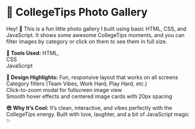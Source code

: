 # 📸 CollegeTips Photo Gallery
Hey! 👋
This is a fun little photo gallery I built using basic HTML, CSS, and JavaScript. It shows some awesome CollegeTips moments, and you can filter images by category or click on them to see them in full size.

**🔧 Tools Used:**
HTML,  
CSS  
JavaScript  

**🎨 Design Highlights:**
Fun, responsive layout that works on all screens  
Category filters (Team Vibes, Work Hard, Play Hard, etc.)  
Click-to-zoom modal for fullscreen image view  
Smooth hover effects and centered image cards with 20px spacing

**😎 Why It’s Cool:**
It’s clean, interactive, and vibes perfectly with the CollegeTips energy. Built with love, laughter, and a bit of JavaScript magic ✨
